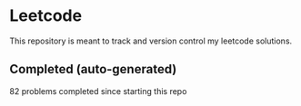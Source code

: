 # Leetcode

This repository is meant to track and version control my leetcode solutions.

## Completed (auto-generated)

82 problems completed since starting this repo

